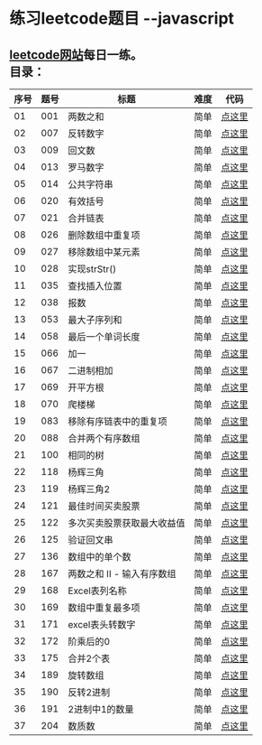 练习leetcode题目 --javascript
==== 
[leetcode网站](https://leetcode.com/)每日一练。
  <br>
目录：
----
|序号| 题号 | 标题 | 难度 | 代码 |
|---| ---- | --- |---- | ---- |
| 01| 001 | 两数之和 | 简单 | [点这里](https://github.com/monkey-yu/leetcode-for-javascript/blob/master/Code/leetcode-001.js) |
| 02| 007 | 反转数字 | 简单 | [点这里](https://github.com/monkey-yu/leetcode-for-javascript/blob/master/Code/leetcode-007.js) |
|03| 009 | 回文数 | 简单 | [点这里](https://github.com/monkey-yu/leetcode-for-javascript/blob/master/Code/leetcode-009.js) |
|04| 013 | 罗马数字 | 简单 | [点这里](https://github.com/monkey-yu/leetcode-for-javascript/blob/master/Code/leetcode-013.js) |
|05| 014 | 公共字符串 | 简单 | [点这里](https://github.com/monkey-yu/leetcode-for-javascript/blob/master/Code/leetcode-014.js) |
|06| 020 | 有效括号 | 简单 | [点这里](https://github.com/monkey-yu/leetcode-for-javascript/blob/master/Code/leetcode-020.js) |
|07| 021 | 合并链表 | 简单 | [点这里](https://github.com/monkey-yu/leetcode-for-javascript/blob/master/Code/leetcode-021.js) |
|08| 026 | 删除数组中重复项 | 简单 | [点这里](https://github.com/monkey-yu/leetcode-for-javascript/blob/master/Code/leetcode-026.js) |
|09| 027 | 移除数组中某元素 | 简单 | [点这里](https://github.com/monkey-yu/leetcode-for-javascript/blob/master/Code/leetcode-027.js) |
|10| 028 | 实现strStr() | 简单 | [点这里](https://github.com/monkey-yu/leetcode-for-javascript/blob/master/Code/leetcode-028.js) |
|11| 035 | 查找插入位置 | 简单 | [点这里](https://github.com/monkey-yu/leetcode-for-javascript/blob/master/Code/leetcode-035.js) |
|12| 038 | 报数 | 简单 | [点这里](https://github.com/monkey-yu/leetcode-for-javascript/blob/master/Code/leetcode-038.js) |
|13| 053 | 最大子序列和 | 简单 | [点这里](https://github.com/monkey-yu/leetcode-for-javascript/blob/master/Code/leetcode-053.js) |
|14| 058 | 最后一个单词长度 | 简单 | [点这里](https://github.com/monkey-yu/leetcode-for-javascript/blob/master/Code/leetcode-058.js) |
|15| 066 | 加一 | 简单 | [点这里](https://github.com/monkey-yu/leetcode-for-javascript/blob/master/Code/leetcode-066.js) |
|16| 067 | 二进制相加 | 简单 | [点这里](https://github.com/monkey-yu/leetcode-for-javascript/blob/master/Code/leetcode-067.js) |
|17| 069 | 开平方根 | 简单 | [点这里](https://github.com/monkey-yu/leetcode-for-javascript/blob/master/Code/leetcode-069.js) |
|18| 070 | 爬楼梯 | 简单 | [点这里](https://github.com/monkey-yu/leetcode-for-javascript/blob/master/Code/leetcode-070.js) |
|19| 083 | 移除有序链表中的重复项 | 简单 | [点这里](https://github.com/monkey-yu/leetcode-for-javascript/blob/master/Code/leetcode-083.js) |
|20| 088 | 合并两个有序数组 | 简单 | [点这里](https://github.com/monkey-yu/leetcode-for-javascript/blob/master/Code/leetcode-088.js) |
|21| 100 | 相同的树 | 简单 | [点这里](https://github.com/monkey-yu/leetcode-for-javascript/blob/master/Code/leetcode-100.js) |
|22| 118 | 杨辉三角 | 简单 | [点这里](https://github.com/monkey-yu/leetcode-for-javascript/blob/master/Code/leetcode-118.js) |
|23| 119 | 杨辉三角2 | 简单 | [点这里](https://github.com/monkey-yu/leetcode-for-javascript/blob/master/Code/leetcode-119.js) |
|24| 121 | 最佳时间买卖股票 | 简单 | [点这里](https://github.com/monkey-yu/leetcode-for-javascript/blob/master/Code/leetcode-121.js) |
|25| 122 | 多次买卖股票获取最大收益值 | 简单 | [点这里](https://github.com/monkey-yu/leetcode-for-javascript/blob/master/Code/leetcode-122.js) |
|26| 125 | 验证回文串  | 简单 | [点这里](https://github.com/monkey-yu/leetcode-for-javascript/blob/master/Code/leetcode-125.js) |
|27| 136 | 数组中的单个数  | 简单 | [点这里](https://github.com/monkey-yu/leetcode-for-javascript/blob/master/Code/leetcode-136.js) |
|28| 167 | 两数之和 II - 输入有序数组  | 简单 | [点这里](https://github.com/monkey-yu/leetcode-for-javascript/blob/master/Code/leetcode-167.js) |
|29| 168 | Excel表列名称  | 简单 | [点这里](https://github.com/monkey-yu/leetcode-for-javascript/blob/master/Code/leetcode-168.js) |
|30| 169 | 数组中重复最多项  | 简单 | [点这里](https://github.com/monkey-yu/leetcode-for-javascript/blob/master/Code/leetcode-169.js) |
|31| 171 | excel表头转数字  | 简单 | [点这里](https://github.com/monkey-yu/leetcode-for-javascript/blob/master/Code/leetcode-171.js) |
|32| 172 | 阶乘后的0  | 简单 | [点这里](https://github.com/monkey-yu/leetcode-for-javascript/blob/master/Code/leetcode-172.js) |
|33| 175 | 合并2个表 | 简单 | [点这里](https://github.com/monkey-yu/leetcode-for-javascript/blob/master/Code/leetcode-175.sql) |
|34| 189 | 旋转数组 | 简单 | [点这里](https://github.com/monkey-yu/leetcode-for-javascript/blob/master/Code/leetcode-189.js) |
|35| 190 | 反转2进制 | 简单 | [点这里](https://github.com/monkey-yu/leetcode-for-javascript/blob/master/Code/leetcode-190.js) |
|36| 191 | 2进制中1的数量 | 简单 | [点这里](https://github.com/monkey-yu/leetcode-for-javascript/blob/master/Code/leetcode-191.js) |
|37| 204 | 数质数 | 简单 | [点这里](https://github.com/monkey-yu/leetcode-for-javascript/blob/master/Code/leetcode-204.js) |